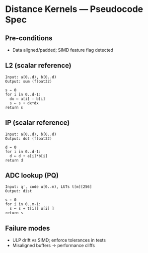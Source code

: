 # Distance Kernels — Pseudocode Spec

## Pre‑conditions
- Data aligned/padded; SIMD feature flag detected

## L2 (scalar reference)
```
Input: a[0..d), b[0..d)
Output: sum (float32)

s ← 0
for i in 0..d-1:
  dx ← a[i] - b[i]
  s ← s + dx*dx
return s
```

## IP (scalar reference)
```
Input: a[0..d), b[0..d)
Output: dot (float32)

d ← 0
for i in 0..d-1:
  d ← d + a[i]*b[i]
return d
```

## ADC lookup (PQ)
```
Input: q', code u[0..m), LUTs t[m][256]
Output: dist

s ← 0
for i in 0..m-1:
  s ← s + t[i][ u[i] ]
return s
```

## Failure modes
- ULP drift vs SIMD; enforce tolerances in tests
- Misaligned buffers → performance cliffs

